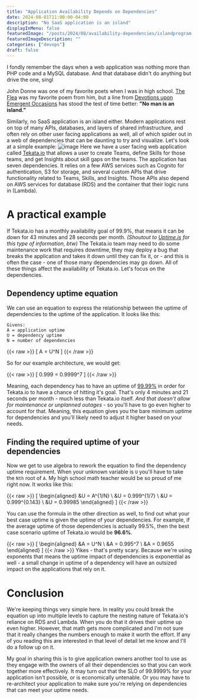 ```yaml
---
title: "Application Availability Depends on Dependencies"
date: 2024-08-01T11:00:00-04:00
description: "No SaaS application is an island"
displayInMenu: false
featuredImage: "/posts/2024/08/availability-dependencies/islandprogram.webp"
featuredImageDescription: ""
categories: ["devops"]
draft: false
---
```

I fondly remember the days when a web application was nothing more than PHP code and a MySQL database.  And that database didn't do anything but drive the one, singl

John Donne was one of my favorite poets when I was in high school. [The Flea](https://en.wikipedia.org/wiki/The_Flea_(poem)) was my favorite poem from him, but a line from [Devotions upon Emergent Occasions](https://en.wikipedia.org/wiki/Devotions_upon_Emergent_Occasions) has stood the test of time better: **"No man is an island."**

Similarly, no SaaS application is an island either.  Modern applications rest on top of many APIs, databases, and layers of shared infrastructure, and often rely on other user facing applications as well, all of which spider out in a web of dependencies that can be daunting to try and visualize.  Let's look at a simple example:
![image](/posts/2024/08/availability-dependencies/tekata-arch-basic.png)
Here we have a user facing web application called [Tekata.io](https://dojo.tekata.io) that allows a user to create Teams, define Skills for those teams, and get Insights about skill gaps on the teams.  The application has seven dependencies.  It relies on a few AWS services such as Cognito for authentication, S3 for storage, and several custom APIs that drive functionality related to Teams, Skills, and Insights.  Those APIs also depend on AWS services for database (RDS) and the container that their logic runs in (Lambda).

# A practical example
If Tekata.io has a monthly availability goal of 99.9%, that means it can be down for 43 minutes and 28 seconds per month.  _(Shoutout to [Uptime.is](https://uptime.is/99.9) for this type of information, btw)_  The Tekata.io team may need to do some maintenance work that requires downtime, they may deploy a bug that breaks the application and takes it down until they can fix it, or - and this is often the case - one of those many dependencies may go down.  All of these things affect the availability of Tekata.io.  Let's focus on the dependencies.

## Dependency uptime equation
We can use an equation to express the relationship between the uptime of dependencies to the uptime of the application.  It looks like this:

    Givens:
    A = application uptime
    U = dependency uptime
    N = number of dependencies

{{< raw >}}
\[ A = U^N \]
{{< /raw >}}

So for our example architecture, we would get:

{{< raw >}}
\[ 0.999 = 0.9999^7 \]
{{< /raw >}}
    
Meaning, each dependency has to have an uptime of [99.99%](https://uptime.is/99.99) in order for Tekata.io to have a chance of hitting it's goal.  That's only 4 minutes and 21 seconds per month - much less than Tekata.io itself.  _And that doesn't allow for maintenance or unplanned outages_ - so you'll have to go even higher to account for that.  Meaning, this equation gives you the bare minimum uptime for dependencies and you'll likely need to adjust it higher based on your needs.

## Finding the required uptime of your dependencies
Now we get to use algebra to rework the equation to find the dependency uptime requirement.  When your unknown variable is `U` you'll have to take the `Nth` root of `A`.  My high school math teacher would be so proud of me right now.  It works like this:

{{< raw >}}
\[ 
\begin{aligned}
&U = A^{1/N} \\ 
&U = 0.999^{1/7} \\
&U = 0.999^{0.143} \\
&U = 0.99985
\end{aligned}
\]
{{< /raw >}}

You can use the formula in the other direction as well, to find out what your best case uptime is given the uptime of your dependencies.  For example, if the average uptime of those dependencies is actually 99.5%, then the best case scenario uptime of Tekata.io would be **96.6%**.

{{< raw >}}
\[
\begin{aligned}
&A = U^N \\
&A = 0.995^7 \\
&A = 0.9655 
\end{aligned}
\]
{{< /raw >}}
Yikes - that's pretty scary.  Because we're using exponents that means the uptime impact of dependencies is exponential as well - a small change in uptime of a dependency will have an outsized impact on the applications that rely on it.

# Conclusion
We're keeping things very simple here.  In reality you could break the equation up into multiple levels to capture the nesting nature of Tekata.io's reliance on RDS and Lambda.  When you do that it drives their uptime up even higher.  However, that math gets more complicated and I'm not sure that it really changes the numbers enough to make it worth the effort.  If any of you reading this are interested in that level of detail let me know and I'll do a follow up on it.

My goal in sharing this is to give application owners another tool to use as they engage with the owners of all their dependencies so that you can work together more effectively.  It may turn out that the SLO of 99.9999% for your application isn't possible, or is economically untenable.  Or you may have to re-architect your application to make sure you're relying on dependencies that can meet your uptime needs.  
